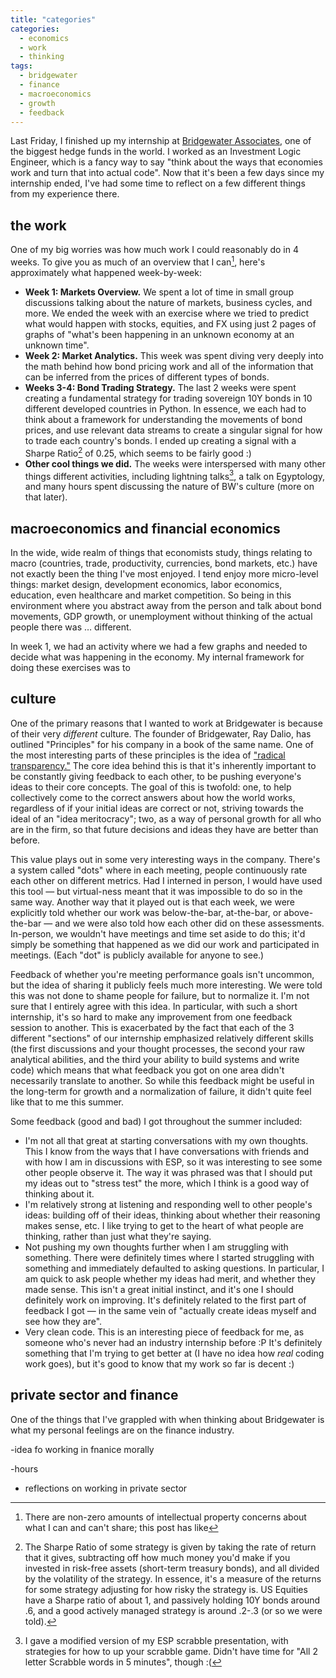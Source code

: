 ```yaml
---
title: "categories"
categories:
  - economics
  - work
  - thinking
tags:
  - bridgewater
  - finance
  - macroeconomics
  - growth
  - feedback
---
```


Last Friday, I finished up my internship at [Bridgewater Associates](https://www.wikiwand.com/en/Bridgewater_Associates), one of the biggest hedge funds in the world. I worked as an Investment Logic Engineer, which is a fancy way to say "think about the ways that economies work and turn that into actual code". Now that it's been a few days since my internship ended, I've had some time to reflect on a few different things from my experience there. 

## the work

One of my big worries was how much work I could reasonably do in 4 weeks. To give you as much of an overview that I can[^1], here's approximately what happened week-by-week:

* **Week 1: Markets Overview.** We spent a lot of time in small group discussions talking about the nature of markets, business cycles, and more. We ended the week with an exercise where we tried to predict what would happen with stocks, equities, and FX using just 2 pages of graphs of "what's been happening in an unknown economy at an unknown time".
* **Week 2: Market Analytics.** This week was spent diving very deeply into the math behind how bond pricing work and all of the information that can be inferred from the prices of different types of bonds. 
* **Weeks 3-4: Bond Trading Strategy.** The last 2 weeks were spent creating a fundamental strategy for trading sovereign 10Y bonds in 10 different developed countries in Python. In essence, we each had to think about a framework for understanding the movements of bond prices, and use relevant data streams to create a singular signal for how to trade each country's bonds. I ended up creating a signal with a Sharpe Ratio[^2] of 0.25, which seems to be fairly good :)
* **Other cool things we did.** The weeks were interspersed with many other things different activities, including lightning talks[^3], a talk on Egyptology, and many hours spent discussing the nature of BW's culture (more on that later).

## macroeconomics and financial economics

In the wide, wide realm of things that economists study, things relating to macro (countries, trade, productivity, currencies, bond markets, etc.) have not exactly been the thing I've most enjoyed. I tend enjoy more micro-level things: market design, development economics, labor economics, education, even healthcare and market competition. So being in this environment where you abstract away from the person and talk about bond movements, GDP growth, or unemployment without thinking of the actual people there was … different.

In week 1, we had an activity where we had a few graphs and needed to decide what was happening in the economy. My internal framework for doing these exercises was to 

## culture

One of the primary reasons that I wanted to work at Bridgewater is because of their very *different* culture. The founder of Bridgewater, Ray Dalio, has outlined "Principles" for his company in a book of the same name. One of the most interesting parts of these principles is the idea of ["radical transparency."](https://www.bridgewater.com/media-archive/culture/) The core idea behind this is that it's inherently important to be constantly giving feedback to each other, to be pushing everyone's ideas to their core concepts. The goal of this is twofold: one, to help collectively come to the correct answers about how the world works, regardless of if your initial ideas are correct or not, striving towards the ideal of an "idea meritocracy"; two, as a way of personal growth for all who are in the firm, so that future decisions and ideas they have are better than before.

This value plays out in some very interesting ways in the company. There's a system called "dots" where in each meeting, people continuously rate each other on different metrics. Had I interned in person, I would have used this tool — but virtual-ness meant that it was impossible to do so in the same way. Another way that it played out is that each week, we were explicitly told whether our work was below-the-bar, at-the-bar, or above-the-bar — and we were also told how each other did on these assessments. In-person, we wouldn't have meetings and time set aside to do this; it'd simply be something that happened as we did our work and participated in meetings. (Each "dot" is publicly available for anyone to see.)

Feedback of whether you're meeting performance goals isn't uncommon, but the idea of sharing it publicly feels much more interesting. We were told this was not done to shame people for failure, but to normalize it. I'm not sure that I entirely agree with this idea. In particular, with such a short internship, it's so hard to make any improvement from one feedback session to another. This is exacerbated by the fact that each of the 3 different "sections" of our internship emphasized relatively different skills (the first discussions and your thought processes, the second your raw analytical abilities, and the third your ability to build systems and write code) which means that what feedback you got on one area didn't necessarily translate to another. So while this feedback might be useful in the long-term for growth and a normalization of failure, it didn't quite feel like that to me this summer.

Some feedback (good and bad) I got throughout the summer included:

* I'm not all that great at starting conversations with my own thoughts. This I know from the ways that I have conversations with friends and with how I am in discussions with ESP, so it was interesting to see some other people observe it. The way it was phrased was that I should put my ideas out to "stress test" the more, which I think is a good way of thinking about it. 
* I'm relatively strong at listening and responding well to other people's ideas: building off of their ideas, thinking about whether their reasoning makes sense, etc. I like trying to get to the heart of what people are thinking, rather than just what they're saying.
* Not pushing my own thoughts further when I am struggling with something. There were definitely times where I started struggling with something and immediately defaulted to asking questions. In particular, I am quick to ask people whether my ideas had merit, and whether they made sense. This isn't a great initial instinct, and it's one I should definitely work on improving. It's definitely related to the first part of feedback I got — in the same vein of "actually create ideas myself and see how they are".
* Very clean code. This is an interesting piece of feedback for me, as someone who's never had an industry internship before :P It's definitely something that I'm trying to get better at (I have no idea how *real* coding work goes), but it's good to know that my work so far is decent :)

## private sector and finance

One of the things that I've grappled with when thinking about Bridgewater is what my personal feelings are on the finance industry. 

-idea fo working in fnanice morally

-hours

* reflections on working in private sector

[^1]: There are non-zero amounts of intellectual property concerns about what I can and can't share; this post has like 
[^2]: The Sharpe Ratio of some strategy is given by taking the rate of return that it gives, subtracting off how much money you'd make if you invested in risk-free assets (short-term treasury bonds), and all divided by the volatility of the strategy. In essence, it's a measure of the returns for some strategy adjusting for how risky the strategy is. US Equities have a Sharpe ratio of about 1, and passively holding 10Y bonds around .6, and a good actively managed strategy is around .2-.3 (or so we were told).

[^3]: I gave a modified version of my ESP scrabble presentation, with strategies for how to up your scrabble game. Didn't have time for "All 2 letter Scrabble words in 5 minutes", though :(